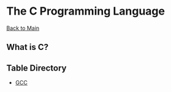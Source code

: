 # The C Programming Language
[Back to Main](https://github.com/TreyBMorris/notes)
## What is C?

## Table Directory
- [GCC](.c-programming/gcc.md)
